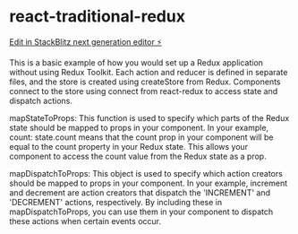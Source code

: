 # react-traditional-redux

[Edit in StackBlitz next generation editor ⚡️](https://stackblitz.com/~/github.com/AsishSabu/react-traditional-redux)


This is a basic example of how you would set up a Redux application without using Redux Toolkit. Each action and reducer is defined in separate files, and the store is created using createStore from Redux. Components connect to the store using connect from react-redux to access state and dispatch actions.


mapStateToProps: This function is used to specify which parts of the Redux state should be mapped to props in your component. In your example, count: state.count means that the count prop in your component will be equal to the count property in your Redux state. This allows your component to access the count value from the Redux state as a prop.

mapDispatchToProps: This object is used to specify which action creators should be mapped to props in your component. In your example, increment and decrement are action creators that dispatch the 'INCREMENT' and 'DECREMENT' actions, respectively. By including these in mapDispatchToProps, you can use them in your component to dispatch these actions when certain events occur.